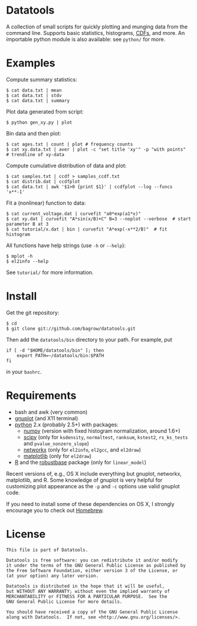 Datatools
=========

A collection of small scripts for quickly plotting and munging data from the
command line.  Supports basic statistics, histograms, [CDFs][], and more.  An
importable python module is also available: see `python/` for more.


Examples
========

Compute summary statistics:

    $ cat data.txt | mean
    $ cat data.txt | stdv
    $ cat data.txt | summary

Plot data generated from script:

    $ python gen_xy.py | plot

Bin data and then plot:

    $ cat ages.txt | count | plot # frequency counts
    $ cat xy.data.txt | aver | plot -c "set title 'xy'" -p "with points"  # trendline of xy-data

Compute cumulative distribution of data and plot:

    $ cat samples.txt | ccdf > samples_ccdf.txt
    $ cat distrib.dat | ccdfplot
    $ cat data.txt | awk '$1>0 {print $1}' | ccdfplot --log --funcs 'x**-1'

Fit a (nonlinear) function to data:

    $ cat current_voltage.dat | curvefit "a0*exp(a1*x)"
    $ cat xy.dat | curvefit "A*sin(x/B)+C" B=3 --noplot --verbose  # start parameter B at 3
    $ cat tutorial/x.dat | bin | curvefit "A*exp(-x**2/B)"  # fit histogram

All functions have help strings (use `-h` or `--help`):

    $ mplot -h
    $ el2info --help

See `tutorial/` for more information.

Install
=======

Get the git repository:

    $ cd
    $ git clone git://github.com/bagrow/datatools.git

Then add the `datatools/bin` directory to your path.  For example, put

    if [ -d "$HOME/datatools/bin" ]; then
        export PATH=~/datatools/bin:$PATH
    fi

in your `bashrc`.


Requirements
============

* bash and awk (very common)
* [gnuplot][] (and X11 terminal)
* [python][] 2.x (probably 2.5+) with packages:
    - [numpy][] (version with fixed histogram normalization, around 1.6+)
    - [scipy][] (only for `ksdensity`, `normaltest`, `ranksum`, `kstest2`, `rs_ks_tests` and `pvalue_nonzero_slope`)
    - [networkx][] (only for `el2info`, `el2gcc`, and `el2draw`)
    - [matplotlib][] (only for `el2draw`)
* [R][] and the [robustbase][] package (only for `linear_model`)

Recent versions of, e.g., OS X include everything but gnuplot, networkx,
matplotlib, and R. Some knowledge of gnuplot is very helpful for customizing
plot appearance as the `-p` and `-c` options use valid gnuplot code.

If you need to install some of these dependencies on OS X, I strongly encourage
you to check out [Homebrew][].

License
=======
    
    This file is part of Datatools.
    
    Datatools is free software: you can redistribute it and/or modify
    it under the terms of the GNU General Public License as published by
    the Free Software Foundation, either version 3 of the License, or
    (at your option) any later version.
    
    Datatools is distributed in the hope that it will be useful,
    but WITHOUT ANY WARRANTY; without even the implied warranty of
    MERCHANTABILITY or FITNESS FOR A PARTICULAR PURPOSE.  See the
    GNU General Public License for more details.
    
    You should have received a copy of the GNU General Public License
    along with Datatools.  If not, see <http://www.gnu.org/licenses/>.


[CDFs]:       http://en.wikipedia.org/wiki/Empirical_distribution_function
[numpy]:      http://numpy.scipy.org/
[scipy]:      http://www.scipy.org/
[python]:     http://python.org/
[gnuplot]:    http://www.gnuplot.info/
[networkx]:   https://networkx.github.io
[matplotlib]: http://matplotlib.sourceforge.net
[R]:          http://www.r-project.org/
[robustbase]: http://cran.r-project.org/web/packages/robustbase/index.html
[Homebrew]:   http://brew.sh/
